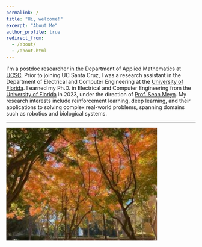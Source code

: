 ```yaml
---
permalink: /
title: "Hi, welcome!"
excerpt: "About Me"
author_profile: true
redirect_from: 
  - /about/
  - /about.html
---
```


I'm a postdoc researcher in the Department of Applied Mathematics at 
[UCSC](https://engineering.ucsc.edu/departments/applied-mathematics/). 
Prior to joining UC Santa Cruz, I was a research assistant in the 
Department of Electrical and Computer Engineering at 
the [University of Florida](https://www.ufl.edu/). 
I earned my Ph.D. in Electrical and Computer Engineering 
from the [University of Florida](https://www.ufl.edu/) in 2023, 
under the direction of [Prof. Sean Meyn](https://meyn.ece.ufl.edu/about/). 
My research interests include reinforcement learning, deep learning, and their applications to solving complex 
real-world problems, spanning domains such as robotics and biological systems. 

***

![Late Autumn @ Santa Cruz](./images/autumSantaCruz1.jpg)
